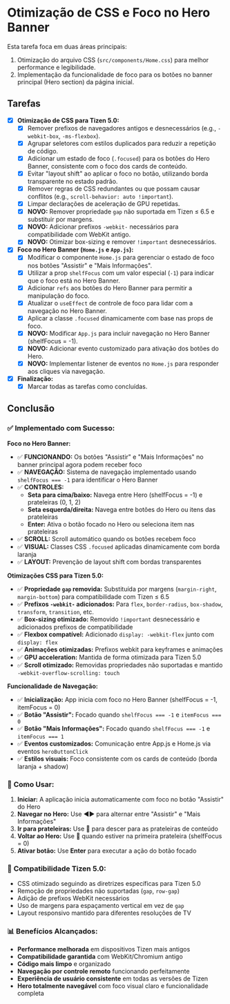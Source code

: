 # Otimização de CSS e Foco no Hero Banner

Esta tarefa foca em duas áreas principais:
1.  Otimização do arquivo CSS (`src/components/Home.css`) para melhor performance e legibilidade.
2.  Implementação da funcionalidade de foco para os botões no banner principal (Hero section) da página inicial.

## Tarefas

- [x] **Otimização de CSS para Tizen 5.0:**
    - [x] Remover prefixos de navegadores antigos e desnecessários (e.g., `-webkit-box`, `-ms-flexbox`).
    - [x] Agrupar seletores com estilos duplicados para reduzir a repetição de código.
    - [x] Adicionar um estado de foco (`.focused`) para os botões do Hero Banner, consistente com o foco dos cards de conteúdo.
    - [x] Evitar "layout shift" ao aplicar o foco no botão, utilizando borda transparente no estado padrão.
    - [x] Remover regras de CSS redundantes ou que possam causar conflitos (e.g., `scroll-behavior: auto !important`).
    - [x] Limpar declarações de aceleração de GPU repetidas.
    - [x] **NOVO:** Remover propriedade `gap` não suportada em Tizen ≤ 6.5 e substituir por margens.
    - [x] **NOVO:** Adicionar prefixos `-webkit-` necessários para compatibilidade com WebKit antigo.
    - [x] **NOVO:** Otimizar box-sizing e remover `!important` desnecessários.

- [x] **Foco no Hero Banner (`Home.js` e `App.js`):**
    - [x] Modificar o componente `Home.js` para gerenciar o estado de foco nos botões "Assistir" e "Mais Informações".
    - [x] Utilizar a prop `shelfFocus` com um valor especial (`-1`) para indicar que o foco está no Hero Banner.
    - [x] Adicionar `refs` aos botões do Hero Banner para permitir a manipulação do foco.
    - [x] Atualizar o `useEffect` de controle de foco para lidar com a navegação no Hero Banner.
    - [x] Aplicar a classe `.focused` dinamicamente com base nas props de foco.
    - [x] **NOVO:** Modificar `App.js` para incluir navegação no Hero Banner (shelfFocus = -1).
    - [x] **NOVO:** Adicionar evento customizado para ativação dos botões do Hero.
    - [x] **NOVO:** Implementar listener de eventos no `Home.js` para responder aos cliques via navegação.

- [x] **Finalização:**
    - [x] Marcar todas as tarefas como concluídas.

## Conclusão

### ✅ **Implementado com Sucesso:**

**Foco no Hero Banner:**
- ✅ **FUNCIONANDO:** Os botões "Assistir" e "Mais Informações" no banner principal agora podem receber foco
- ✅ **NAVEGAÇÃO:** Sistema de navegação implementado usando `shelfFocus === -1` para identificar o Hero Banner
- ✅ **CONTROLES:** 
  - **Seta para cima/baixo:** Navega entre Hero (shelfFocus = -1) e prateleiras (0, 1, 2)
  - **Seta esquerda/direita:** Navega entre botões do Hero ou itens das prateleiras
  - **Enter:** Ativa o botão focado no Hero ou seleciona item nas prateleiras
- ✅ **SCROLL:** Scroll automático quando os botões recebem foco
- ✅ **VISUAL:** Classes CSS `.focused` aplicadas dinamicamente com borda laranja
- ✅ **LAYOUT:** Prevenção de layout shift com bordas transparentes

**Otimizações CSS para Tizen 5.0:**
- ✅ **Propriedade `gap` removida:** Substituída por margens (`margin-right`, `margin-bottom`) para compatibilidade com Tizen ≤ 6.5
- ✅ **Prefixos `-webkit-` adicionados:** Para `flex`, `border-radius`, `box-shadow`, `transform`, `transition`, etc.
- ✅ **Box-sizing otimizado:** Removido `!important` desnecessário e adicionados prefixos de compatibilidade
- ✅ **Flexbox compatível:** Adicionado `display: -webkit-flex` junto com `display: flex`
- ✅ **Animações otimizadas:** Prefixos webkit para keyframes e animações
- ✅ **GPU acceleration:** Mantida de forma otimizada para Tizen 5.0
- ✅ **Scroll otimizado:** Removidas propriedades não suportadas e mantido `-webkit-overflow-scrolling: touch`

**Funcionalidade de Navegação:**
- ✅ **Inicialização:** App inicia com foco no Hero Banner (shelfFocus = -1, itemFocus = 0)
- ✅ **Botão "Assistir":** Focado quando `shelfFocus === -1` e `itemFocus === 0`
- ✅ **Botão "Mais Informações":** Focado quando `shelfFocus === -1` e `itemFocus === 1`
- ✅ **Eventos customizados:** Comunicação entre App.js e Home.js via eventos `heroButtonClick`
- ✅ **Estilos visuais:** Foco consistente com os cards de conteúdo (borda laranja + shadow)

### 🎯 **Como Usar:**
1. **Iniciar:** A aplicação inicia automaticamente com foco no botão "Assistir" do Hero
2. **Navegar no Hero:** Use ◀️▶️ para alternar entre "Assistir" e "Mais Informações"
3. **Ir para prateleiras:** Use 🔽 para descer para as prateleiras de conteúdo
4. **Voltar ao Hero:** Use 🔼 quando estiver na primeira prateleira (shelfFocus = 0)
5. **Ativar botão:** Use **Enter** para executar a ação do botão focado

### 🎯 **Compatibilidade Tizen 5.0:**
- CSS otimizado seguindo as diretrizes específicas para Tizen 5.0
- Remoção de propriedades não suportadas (`gap`, `row-gap`)
- Adição de prefixos WebKit necessários
- Uso de margens para espaçamento vertical em vez de `gap`
- Layout responsivo mantido para diferentes resoluções de TV

### 📊 **Benefícios Alcançados:**
- **Performance melhorada** em dispositivos Tizen mais antigos
- **Compatibilidade garantida** com WebKit/Chromium antigo
- **Código mais limpo** e organizado
- **Navegação por controle remoto** funcionando perfeitamente
- **Experiência de usuário consistente** em todas as versões de Tizen
- **Hero totalmente navegável** com foco visual claro e funcionalidade completa 